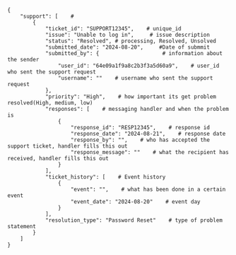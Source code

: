     {
        "support": [    #
            {
                "ticket_id": "SUPPORT12345",    # unique_id
                "issue": "Unable to log in",     # issue description
                "status": "Resolved", # processing, Resolved, Unsolved
                "submitted_date": "2024-08-20",     #Date of submmit
                "submitted_by": {                    # information about the sender
                    "user_id": "64e09a1f9a8c2b3f3a5d60a9",    # user_id who sent the support request
                    "username": ""    # username who sent the support request
                },
                "priority": "High",    # how important its get problem resolved(High, medium, low)
                "responses": [    # messaging handler and when the problem is
                    {
                        "response_id": "RESP12345",    # response id
                        "response_date": "2024-08-21",    # response date
                        "response_by": "",    # who has accepted the support ticket, handler fills this out
                        "response_message": ""    # what the recipient has received, handler fills this out
                    }
                ],
                "ticket_history": [    # Event history
                    {
                        "event": "",    # what has been done in a certain event
                        "event_date": "2024-08-20"    # event day
                    }
                ],
                "resolution_type": "Password Reset"    # type of problem statement
            }
        ]
    }

